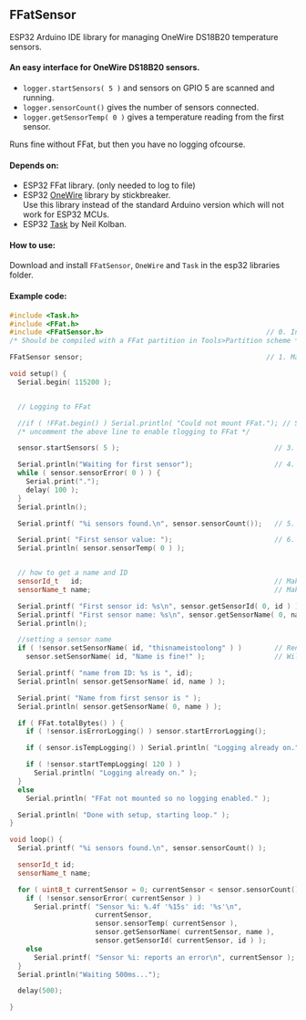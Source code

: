 ## FFatSensor
ESP32 Arduino IDE library for managing OneWire DS18B20 temperature sensors.

#### An easy interface for OneWire DS18B20 sensors.

- `logger.startSensors( 5 )` and sensors on GPIO 5 are scanned and running. 
- `logger.sensorCount()` gives the number of sensors connected. 
- `logger.getSensorTemp( 0 )` gives a temperature reading from the first sensor. 

Runs fine without FFat, but then you have no logging ofcourse.

#### Depends on:
- ESP32 FFat library. (only needed to log to file)
- ESP32 [OneWire](https://github.com/stickbreaker/OneWire) library by stickbreaker.
<br>Use this library instead of the standard Arduino version which will not work for ESP32 MCUs.
- ESP32 [Task](https://github.com/CelliesProjects/Task) by Neil Kolban.

#### How to use:
Download and install `FFatSensor`, `OneWire` and `Task` in the esp32 libraries folder.

#### Example code:
````c++
#include <Task.h>
#include <FFat.h>
#include <FFatSensor.h>                                        // 0. Include the library
/* Should be compiled with a FFat partition in Tools>Partition scheme */

FFatSensor sensor;                                             // 1. Make an instance

void setup() {
  Serial.begin( 115200 );


  // Logging to FFat

  //if ( !FFat.begin() ) Serial.println( "Could not mount FFat."); // Start FFat BEFORE any kind of logging.
  /* uncomment the above line to enable tlogging to FFat */

  sensor.startSensors( 5 );                                      // 3. Start the sensors on GPIO 5.

  Serial.println("Waiting for first sensor");                    // 4. You can just wait until a particular sensor gives a valid reading.
  while ( sensor.sensorError( 0 ) ) {
    Serial.print(".");
    delay( 100 );
  }
  Serial.println();

  Serial.printf( "%i sensors found.\n", sensor.sensorCount());   // 5. Or check how many sensors are found.

  Serial.print( "First sensor value: ");                         // 6. Get a sensor reading.
  Serial.println( sensor.sensorTemp( 0 ) );


  // how to get a name and ID
  sensorId_t   id;                                               // Make a id variable.
  sensorName_t name;                                             // Make a name variable.

  Serial.printf( "First sensor id: %s\n", sensor.getSensorId( 0, id ) );       // Get the id and print it in one go.
  Serial.printf( "First sensor name: %s\n", sensor.getSensorName( 0, name ) ); // Get the name and print it in one go.
  Serial.println();

  //setting a sensor name
  if ( !sensor.setSensorName( id, "thisnameistoolong" ) )        // Rename a sensor. The new name will be stored in NVS and be available after a reboot.
    sensor.setSensorName( id, "Name is fine!" );                 // Will return true or false depending on the result of the operation.

  Serial.printf( "name from ID: %s is ", id);
  Serial.println( sensor.getSensorName( id, name ) );

  Serial.print( "Name from first sensor is " );
  Serial.println( sensor.getSensorName( 0, name ) );

  if ( FFat.totalBytes() ) {
    if ( !sensor.isErrorLogging() ) sensor.startErrorLogging();                 // Log sensor errors to FFat.

    if ( sensor.isTempLogging() ) Serial.println( "Logging already on." );      // You can check the current log state

    if ( !sensor.startTempLogging( 120 ) )                                      // If FFat is mounted sensor values will be logged
      Serial.println( "Logging already on." );
  }
  else
    Serial.println( "FFat not mounted so no logging enabled." );

  Serial.println( "Done with setup, starting loop." );
}

void loop() {
  Serial.printf( "%i sensors found.\n", sensor.sensorCount() );

  sensorId_t id;
  sensorName_t name;

  for ( uint8_t currentSensor = 0; currentSensor < sensor.sensorCount(); currentSensor++ ) {
    if ( !sensor.sensorError( currentSensor ) )
      Serial.printf( "Sensor %i: %.4f '%15s' id: '%s'\n",
                     currentSensor,
                     sensor.sensorTemp( currentSensor ),
                     sensor.getSensorName( currentSensor, name ),
                     sensor.getSensorId( currentSensor, id ) );
    else
      Serial.printf( "Sensor %i: reports an error\n", currentSensor );
  }
  Serial.println("Waiting 500ms...");

  delay(500);

}
````
